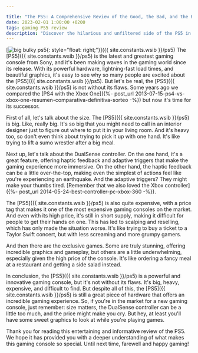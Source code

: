 ```yaml
---

title: "The PS5: A Comprehensive Review of the Good, the Bad, and the Big"
date: 2023-02-01 1:00:00 +0200
tags: gaming PS5 review
description: "Discover the hilarious and unfiltered side of the PS5 in this comprehensive review. Explore the good, the bad, and the big of this powerful gaming console, including its size, price, exclusive games, and DualSense controller. Get the inside scoop on what makes the PS5 a must-have for gamers."
---
```


[![big bulky ps5](https://i.imgur.com/hfOlYVsm.jpg){: style="float: right;"}]({{ site.constants.wsib }}/ps5)
The [PS5]({{ site.constants.wsib }}/ps5) is the latest and greatest gaming console from Sony, and it's been making waves in the gaming world since its release. With its powerful hardware, lightning-fast load times, and beautiful graphics, it's easy to see why so many people are excited about the [PS5]({{ site.constants.wsib }}/ps5). But let's be real, the [PS5]({{ site.constants.wsib }}/ps5) is not without its flaws. Some years ago we compared the [PS4 with the Xbox One]({%- post_url 2013-07-15-ps4-vs-xbox-one-resumen-comparativa-definitiva-sorteo -%}) but now it's time for its successor.

First of all, let's talk about the size. The [PS5]({{ site.constants.wsib }}/ps5) is big. Like, really big. It's so big that you might need to call in an interior designer just to figure out where to put it in your living room. And it's heavy too, so don't even think about trying to pick it up with one hand. It's like trying to lift a sumo wrestler after a big meal.

Next up, let's talk about the DualSense controller. On the one hand, it's a great feature, offering haptic feedback and adaptive triggers that make the gaming experience more immersive. On the other hand, the haptic feedback can be a little over-the-top, making even the simplest of actions feel like you're experiencing an earthquake. And the adaptive triggers? They might make your thumbs tired. [Remember that we also loved the Xbox controller]({%- post_url 2014-05-24-best-controller-pc-xbox-360 -%}).

The [PS5]({{ site.constants.wsib }}/ps5) is also quite expensive, with a price tag that makes it one of the most expensive gaming consoles on the market. And even with its high price, it's still in short supply, making it difficult for people to get their hands on one. This has led to scalping and reselling, which has only made the situation worse. It's like trying to buy a ticket to a Taylor Swift concert, but with less screaming and more grumpy gamers.

And then there are the exclusive games. Some are truly stunning, offering incredible graphics and gameplay, but others are a little underwhelming, especially given the high price of the console. It's like ordering a fancy meal at a restaurant and getting a side salad instead.

In conclusion, the [PS5]({{ site.constants.wsib }}/ps5) is a powerful and innovative gaming console, but it's not without its flaws. It's big, heavy, expensive, and difficult to find. But despite all of this, the [PS5]({{ site.constants.wsib }}/ps5) is still a great piece of hardware that offers an incredible gaming experience. So, if you're in the market for a new gaming console, just remember: size matters, the DualSense controller can be a little too much, and the price might make you cry. But hey, at least you'll have some sweet graphics to look at while you're playing games.

Thank you for reading this entertaining and informative review of the PS5. We hope it has provided you with a deeper understanding of what makes this gaming console so special. Until next time, farewell and happy gaming!
